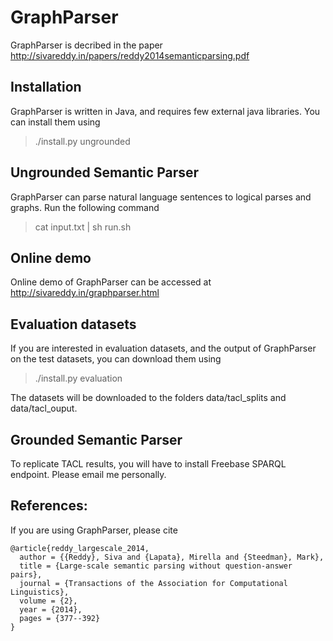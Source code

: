 # GraphParser 

GraphParser is decribed in the paper http://sivareddy.in/papers/reddy2014semanticparsing.pdf

## Installation

GraphParser is written in Java, and requires few external java libraries. You can install them using

> ./install.py ungrounded

## Ungrounded Semantic Parser

GraphParser can parse natural language sentences to logical parses and graphs. Run the following command

> cat input.txt | sh run.sh

## Online demo
Online demo of GraphParser can be accessed at http://sivareddy.in/graphparser.html

## Evaluation datasets
If you are interested in evaluation datasets, and the output of GraphParser on the test datasets, you can download them using

> ./install.py evaluation

The datasets will be downloaded to the folders data/tacl_splits and data/tacl_ouput. 

## Grounded Semantic Parser
To replicate TACL results, you will have to install Freebase SPARQL endpoint. Please email me personally.

## References:
If you are using GraphParser, please cite

```
@article{reddy_largescale_2014,
  author = {{Reddy}, Siva and {Lapata}, Mirella and {Steedman}, Mark},
  title = {Large-scale semantic parsing without question-answer pairs},
  journal = {Transactions of the Association for Computational Linguistics},
  volume = {2},
  year = {2014},
  pages = {377--392}
}

```
